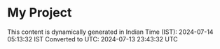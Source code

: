 # My Project

This content is dynamically generated in Indian Time (IST): 2024-07-14 05:13:32 IST
Converted to UTC: 2024-07-13 23:43:32 UTC
